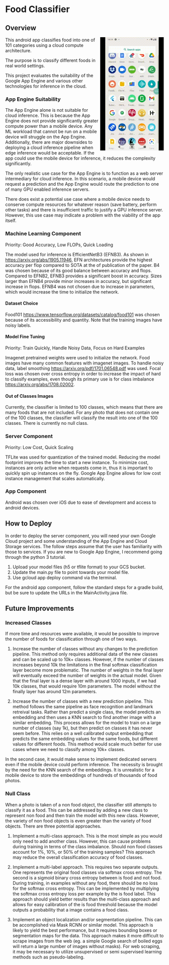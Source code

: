# Food Classifier 

## Overview 

<img src="appdemo.gif" align="right">


This android app classifies food into one of 101 categories using a cloud compute architecture.

The purpose is to classify different foods in real world settings. 

This project evaluates the suitability of the Google App Engine and various
other technologies for inference in the cloud. 

### App Engine Suitability

The App Engine alone is not suitable for cloud inference. This is because the 
App Engine does not provide significantly greater compute power than a mobile
device. Any ML workload that cannot be run on a mobile device will struggle 
on the App Engine. Additionally, there are major downsides to deploying a 
cloud inference pipeline when edge inference would be acceptable. If the app 
could use the mobile device for inference, it reduces the complexity significantly.

The only realistic use case for the App Engine is to function as a web server
intermediary for cloud inference. In this scenario, a mobile device would 
request a prediction and the App Engine would route the prediction to one 
of many GPU enabled inference servers. 

There does exist a potential use case where a mobile device needs to conserve 
compute resources for whatever reason (save battery, perform other tasks) and
there is insufficient traffic to justify a GPU inference server. However, 
this use case may indicate a problem with the viability of the app itself. 


### Machine Learning Component 

Priority: Good Accuracy, Low FLOPs, Quick Loading

The model used for inference is EfficientNetB3 (EFNB3). 
As shown in https://arxiv.org/abs/1905.11946, EFN architectures provide the 
highest accuracy per flop compared to SOTA at the of publication of 
the paper. B4 was chosen because of its good balance between accuracy and 
flops. Compared to EFNB2, EFNB3 provides a significant boost in accuracy. 
Sizes larger than EFNB4 provide minor increases in accuracy, but significant
increase in flops. EFNB4 was not chosen due to increase in parameters, which
would increase the time to initialize the network. 

#### Dataset Choice 

Food101 https://www.tensorflow.org/datasets/catalog/food101 was chosen 
because of its accessibility and quantity. Note that the training images
have noisy labels. 

#### Model Fine Tuning 

Priority: Train Quickly, Handle Noisy Data, Focus on Hard Examples 

Imagenet pretrained weights were used to initialize the network. Food images
have many common features with imagenet images. To handle noisy data, label 
smoothing https://arxiv.org/pdf/1701.06548.pdf was used. Focal loss was 
chosen over cross entropy in order to increase the impact of hard to classify
examples, even though its primary use is for class imbalance https://arxiv.org/abs/1708.02002.

#### Out of Classes Images 

Currently, the classifier is limited to 100 classes, which means that 
there are many foods that are not included. For any photo that does not
contain one of the 100 classes, the classifier will classify the result
into one of the 100 classes. There is currently no null class. 

### Server Component 

Priority: Low Cost, Quick Scaling 

TFLite was used for quantization of the trained model. Reducing the model footprint
improves the time to start a new instance. To minimize cost, instances are only
active when requests come in, thus it is important to quickly spin up instances 
on the fly. Google App Engine allows for low cost instance management that scales
automatically.  

### App Component 

Android was chosen over iOS due to ease of development and access to android devices.  

## How to Deploy 

In order to deploy the server component, you will need your own Google Cloud 
project and some understanding of the App Engine and Cloud Storage services. 
The follow steps assume that the user has familiarity with those to services. 
If you are new to Google App Engine, I recommend going through the python 3 
tutorial.  

1. Upload your model files (h5 or tflite format) to your GCS bucket. 
2. Update the main.py file to point towards your model file. 
3. Use gcloud app deploy command via the terminal. 

For the android app component, follow the standard steps for a gradle build, 
but be sure to update the URLs in the  MainActivity.java file.

## Future Improvements 


### Increased Classes 

If more time and resources were available, it would be possible to improve 
the number of foods for classification through one of two ways. 

1. Increase the number of classes without any changes to the prediction 
pipeline. This method only requires additional data of the new classes and can
be scaled up to 10k+ classes. However, if the number of classes increases beyond
10k the limitations in the final softmax classification layer become more 
problematic. The number of weights in the final layer will eventually exceed
the number of weights in the actual model. Given that the final layer is a 
dense layer with around 1000 inputs, if we had 10k classes, that would require 
10m parameters. The model without the finally layer has around 12m parameters. 

2. Increase the number of classes with a new prediction pipeline. This method 
follows the same pipeline as face recognition and landmark retreival tasks. 
Rather than predict a single class, the model predicts an embedding and then
uses a KNN search to find another image with a similar embedding. This process
allows for the model to train on a large number of classes (say 1k), but then 
predict on classes it has never seem before. This relies on a well calibrated
output embedding that predicts the same embedding values for the same foods, 
but different values for different foods. This method would scale much better
for use cases where we need to classify among 10k+ classes. 

In the second case, it would make sense to implement dedicated 
servers even if the mobile device could perform inference. The necessity is brought by 
the need for the KNN search of the embeddings. It is unrealistic for a mobile
device to store the embeddings of hundreds of thousands of food photos. 

### Null Class 

When a photo is taken of a non food object, the classifier still attempts
to classify it as a food. This can be addressed by adding a new class 
to represent non food and then train the model with this new class. However, 
the variety of non food objects is even greater than the variety of food
objects. There are three potential approaches. 

1. Implement a multi-class approach. This is the most simple as you 
would only need to add another class. However, this can cause problems
during training in terms of the class imbalance. Should non food classes
account for 1%, 10%, or 50% of the training samples? This approach may 
reduce the overall classification accuracy of food classes. 

2. Implement a multi-label approach. This requires two separate outputs.
One represents the original food classes via softmax cross entropy. The 
second is a sigmoid binary cross entropy between is food and not food. 
During training, in examples without any food, there should be no loss
for the softmax cross entropy. This can be implemented by multiplying the 
softmax cross entropy loss per example by the is food label. This approach
should yield better results than the multi-class approach and allows
for easy calibration of the is food threshold because the model outputs
a probability that a image contains a food class. 

3. Implement an object localization and/or segmentation pipeline. This 
can be accomplished via Mask RCNN or similar model. This approach 
is likely to yield the best performance, but it requires bounding boxes
or segmentation maps for the data. This approach makes it more difficult
to scrape images from the web (eg. a simple Google search of boiled eggs
will return a large number of images without masks). For web scraping, 
it may be necessary to utilize unsupervised or semi supervised 
learning methods such as pseudo-labeling. 



 





